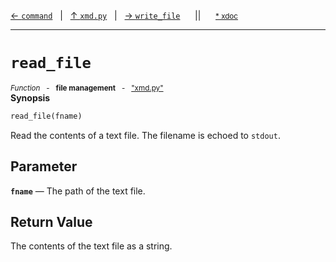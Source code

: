 [&#8592; `command`](xmd.py--command.md)&nbsp;&nbsp;&nbsp;|&nbsp;&nbsp;&nbsp;[&#8593; `xmd.py`](xmd.py.md)&nbsp;&nbsp;&nbsp;|&nbsp;&nbsp;&nbsp;[&#8594; `write_file`](xmd.py--write_file.md)&nbsp;&nbsp;&nbsp;&nbsp;&nbsp;&nbsp;||&nbsp;&nbsp;&nbsp;&nbsp;&nbsp;&nbsp;<small>[\* xdoc](../xdoc/xmd.py.xmd#L263)</small>
***

# `read_file`
<small>*Function* &nbsp; - &nbsp; **file management** &nbsp; - &nbsp; ["xmd.py"](../xmd.py)</small>  
**Synopsis**

```python
read_file(fname)
```

Read the contents of a text file.
The filename is echoed to `stdout`.

## Parameter
**`fname`** &#8213; The path of the text file.  
## Return Value

The contents of the text file as a string.


